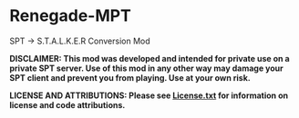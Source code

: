 # Renegade-MPT

SPT -> S.T.A.L.K.E.R Conversion Mod

**DISCLAIMER: This mod was developed and intended for private use on a private SPT server. Use of this mod in any other way may damage your SPT client and prevent you from playing. Use at your own risk.**

**LICENSE AND ATTRIBUTIONS: Please see [License.txt](https://github.com/RenegadeActual/SPT-Stalkov/blob/master/LICENSE.txt) for information on license and code attributions.**
